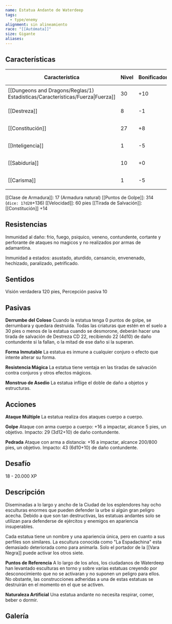 ```yaml
---
name: Estatua Andante de Waterdeep
tags:
  - type/enemy
alignment: sin alineamiento
race: "[[Autómata]]"
size: Gigante
aliases:
---
```


## Características
| Característica                                                                 | Nivel | Bonificador | Lanzar dado      |
| ------------------------------------------------------------------------------ | ----- | ----------- | ---------------- |
| [[Dungeons and Dragons/Reglas/1) Estadisticas/Características/Fuerza\|Fuerza]] | 30    | +10         | `dice: 1d20 + 0` |
| [[Destreza]]                                                                   | 8     | -1          | `dice: 1d20 + 0` |
| [[Constitución]]                                                               | 27    | +8          | `dice: 1d20 + 0` |
| [[Inteligencia]]                                                               | 1     | -5          | `dice: 1d20 + 0` |
| [[Sabiduría]]                                                                  | 10    | +0          | `dice: 1d20 + 0` |
| [[Carisma]]                                                                    | 1     | -5          | `dice: 1d20 + 0` |

[[Clase de Armadura]]: 17 (Armadura natural)
[[Puntos de Golpe]]: 314 (`dice: 17d20`+136)
[[Velocidad]]: 60 pies
[[Tirada de Salvación]]: [[Constitución]] +14

## Resistencias

Inmunidad al daño: frio, fuego, psiquico, veneno, contundente, cortante y perforante de ataques no magicos y no realizados por armas de adamantina.

Inmunidad a estados: asustado, aturdido, cansancio, envenenado, hechizado, paralizado, petrificado.

## Sentidos

Visión verdadera 120 pies, Percepción pasiva 10

## Pasivas

**Derrumbe del Coloso** 
Cuando la estatua tenga 0 puntos de golpe, se derrumbara y quedara destruida. Todas las criaturas que estén en el suelo a 30 pies o menos de la estatua cuando se desmorone, deberán hacer una tirada de salvación de Destreza CD 22, recibiendo 22 (4d10) de daño contundente si la fallan, o la mitad de ese daño si la superan.

**Forma Inmutable**
La estatua es inmune a cualquier conjuro o  efecto que intente alterar su forma.

**Resistencia Mágica**
La estatua tiene ventaja en las tiradas de salvación contra conjuros y otros efectos mágicos.

**Monstruo de Asedio**
La estatua inflige el doble de daño a objetos y estructuras.

## Acciones

**Ataque Múltiple**
La estatua realiza dos ataques cuerpo a cuerpo.

**Golpe**
Ataque con arma cuerpo a cuerpo: +16 a impactar, alcance 5 pies, un objetivo.
Impacto: 29 (3d12+10) de daño contundente.

**Pedrada**
Ataque con arma a distancia: +16 a impactar, alcance 200/800 pies, un objetivo.
Impacto: 43 (6d10+10) de daño contundente.

## Desafío

18 - 20.000 XP

## Descripción

Diseminadas a lo largo y ancho de la Ciudad de los esplendores hay ocho esculturas enormes que pueden defender la urbe si algún gran peligro acecha. Debido a que son tan destructivas, las estatuas andantes solo se utilizan para defenderse de ejércitos y enemigos en apariencia insuperables.

Cada estatua tiene un nombre y una apariencia única, pero en cuanto a sus perfiles son similares. La escultura conocida como "La Espadachina" esta demasiado deteriorada como para animarla. Solo el portador de la [[Vara Negra]] puede activar los otros siete.

**Puntos de Referencia**
A lo largo de los años, los ciudadanos de Waterdeep han levantado esculturas en torno y sobre varias estatuas creyendo por desconocimiento que no se activaran y no suponen un peligro para ellos. No obstante, las construcciones adheridas a una de estas estatuas se destruirán en el momento en el que se activen.

**Naturaleza Artificial**
Una estatua andante no necesita respirar, comer, beber o dormir.

## Galería